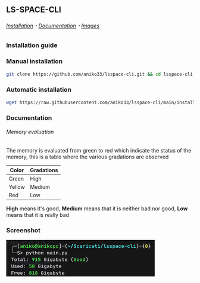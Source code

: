 ## LS-SPACE-CLI

###### [Installation](#installation-guide)・[Documentation](#Documentation)・[Images](#Screenshot)

### Installation guide

### Manual installation
```bash
git clone https://github.com/aniko33/lsspace-cli.git && cd lsspace-cli && pip install -r req.txt
```

### Automatic installation

```bash
wget https://raw.githubusercontent.com/aniko33/lsspace-cli/main/installation && chmod +x installation && ./installation
```

### Documentation

###### Memory evaluation

The memory is evaluated from green to red which indicate the status of the memory, this is a table where the various gradations are observed

| Color | Gradations |
| --- | --- |
| Green | High |
| Yellow | Medium |
| Red | Low |

**High** means it's good,
**Medium** means that it is neither bad nor good,
**Low** means that it is really bad
### Screenshot
![stock.png](images/stock.png)
